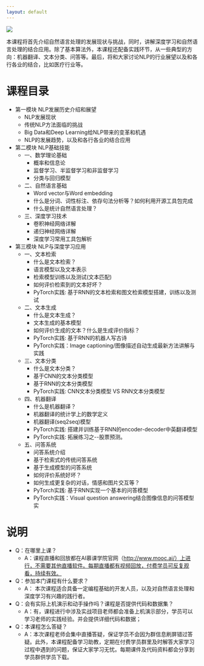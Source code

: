 ```yaml
---
layout: default
---
```


![](http://static.mooc.ai/files/course/2018/01-15/10541686f81c412842.jpg)

本课程将首先介绍自然语言处理的发展现状与挑战，同时，讲解深度学习和自然语言处理的结合应用。除了基本算法外，本课程还配备实践环节，从一些典型的方向：机器翻译、文本分类、问答等。最后，将和大家讨论NLP的行业展望以及和各行各业的结合，比如医疗行业等。

# [](#header-1)课程目录 
- 第一模块 NLP发展历史介绍和展望 
  - NLP发展现状
  - 传统NLP方法面临的挑战
  - Big Data和Deep Learning给NLP带来的变革和机遇
  - NLP的发展趋势，以及和各行各业的结合应用
- 第二模块 NLP基础技能
  - 一、数学理论基础
    - 概率和信息论
    - 监督学习、半监督学习和非监督学习
    - 分类与回归模型
  - 二、自然语言基础
    - Word vector与Word embedding
    - 什么是分词、词性标注、依存句法分析等？如何利用开源工具包完成
    - 什么是统计自然语言处理？
  - 三、深度学习技术
    - 卷积神经网络详解
    - 递归神经网络详解
    - 深度学习常用工具包解析
- 第三模块 NLP与深度学习应用
  - 一、文本检索
    - 什么是文本检索？
    - 语言模型以及文本表示
    - 检索模型训练以及测试(文本匹配)
    - 如何评价检索到的文本好坏？
    - PyTorch实践: 基于RNN的文本检索和图文检索模型搭建，训练以及测试
  - 二、文本生成
    - 什么是文本生成？
    - 文本生成的基本模型
    - 如何评价生成的文本？什么是生成评价指标？
    - PyTorch实践: 基于RNN的机器人写古诗
    - PyTorch实践：Image captioning/图像描述自动生成最新方法讲解与实践
  - 三、文本分类
    - 什么是文本分类？
    - 基于CNN的文本分类模型
    - 基于RNN的文本分类模型
    - PyTorch实践: CNN文本分类模型 VS RNN文本分类模型
  - 四、机器翻译
    - 什么是机器翻译？
    - 机器翻译的统计学上的数学定义
    - 机器翻译(seq2seq)模型
    - PyTorch实践: 搭建并训练基于RNN的encoder-decoder中英翻译模型
    - PyTorch实践: 拓展练习之--股票预测。
  - 五、问答系统
    - 问答系统介绍
    - 基于检索式的传统问答系统
    - 基于生成模型的问答系统
    - 如何评价系统好坏？
    - 如何生成更复杂的对话，情感和图片交互等？
    - PyTorch实践: 基于RNN实现一个基本的问答模型
    - PyTorch实践：Visual question answering结合图像信息的问答模型实


# [](#header-1)说明
- Q：在哪里上课？
  - A：课程直播和回放都在AI慕课学院官网（http://www.mooc.ai/）上进行，不需要其他直播软件。每期直播都有视频回放，付费学员可反复观看，持续有效。
- Q：参加本门课程有什么要求？
  - A： 本次课程适合具备一定编程基础的开发人员，以及对自然语言处理和深度学习有兴趣的践行者。
- Q：会有实际上机演示和动手操作吗？课程是否提供代码和数据集？
  - A：有，课程进行中涉及实战项目老师都会准备上机演示部分，学员可以学习老师的实践经验。并会提供详细代码和数据；
- Q：本课程怎么答疑？
  - A：本次课程老师会集中直播答疑，保证学员不会因为群信息刷屏错过答疑。此外，本课程配备学习助教，定期在付费学员群里及时解答大家学习过程中遇到的问题，保证大家学习无忧。每期课件及代码资料都会分享到学员群供学员下载。
